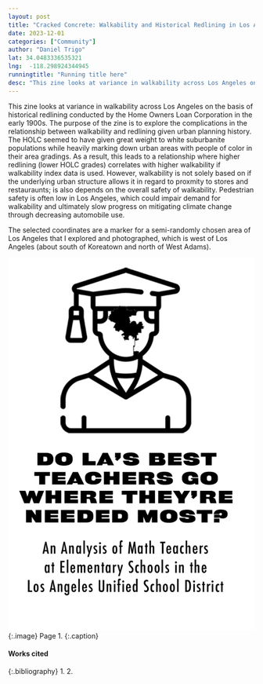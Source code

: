 ```yaml
---
layout: post
title: "Cracked Concrete: Walkability and Historical Redlining in Los Angeles"
date: 2023-12-01
categories: ["Community"]
author: "Daniel Trigo"
lat: 34.0483336535321 
lng:  -118.298924344945
runningtitle: "Running title here"
desc: "This zine looks at variance in walkability across Los Angeles on the basis of historical redlining conducted by the Home Owners Loan Corporation in the early 1900s."
---
```


This zine looks at variance in walkability across Los Angeles on the basis of historical redlining conducted by the Home Owners Loan Corporation in the early 1900s. The purpose of the zine is to explore the complications in the relationship between walkability and redlining given urban planning history. The HOLC seemed to have given great weight to white suburbanite populations while heavily marking down urban areas with people of color in their area gradings. As a result, this leads to a relationship where higher redlining (lower HOLC grades) correlates with higher walkability if walkability index data is used. However, walkability is not solely based on if the underlying urban structure allows it in regard to proxmity to stores and restauraunts; is also depends on the overall safety of walkability. Pedestrian safety is often low in Los Angeles, which could impair demand for walkability and ultimately slow progress on mitigating climate change through decreasing automobile use. 

The selected coordinates are a marker for a semi-randomly chosen area of Los Angeles that I explored and photographed, which is west of Los Angeles (about south of Koreatown and north of West Adams). 

![Zine1](images/Brown1.png)
   {:.image}
Page 1.
   {:.caption}
 


#### Works cited

{:.bibliography}
1. 
2. 
